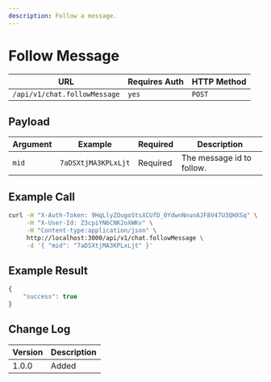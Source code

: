 ```yaml
---
description: Follow a message.
---
```


# Follow Message

| URL                          | Requires Auth | HTTP Method |
| ---------------------------- | ------------- | ----------- |
| `/api/v1/chat.followMessage` | `yes`         | `POST`      |

## Payload

| Argument | Example             | Required | Description               |
| -------- | ------------------- | -------- | ------------------------- |
| `mid`    | `7aDSXtjMA3KPLxLjt` | Required | The message id to follow. |

## Example Call

```bash
curl -H "X-Auth-Token: 9HqLlyZOugoStsXCUfD_0YdwnNnunAJF8V47U3QHXSq" \
     -H "X-User-Id: Z3cpiYN6CNK2oXWKv" \
     -H "Content-type:application/json" \
     http://localhost:3000/api/v1/chat.followMessage \
     -d '{ "mid": "7aDSXtjMA3KPLxLjt" }'
```

## Example Result

```javascript
{
    "success": true
}
```

## Change Log

| Version | Description |
| ------- | ----------- |
| 1.0.0   | Added       |
